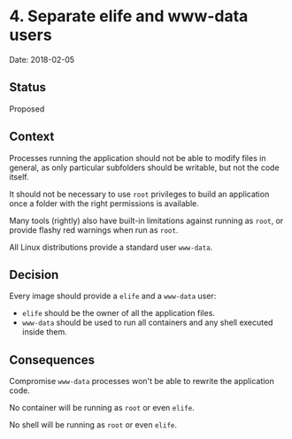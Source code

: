 # 4. Separate elife and www-data users

Date: 2018-02-05

## Status

Proposed

## Context

Processes running the application should not be able to modify files in general, as only particular subfolders should be writable, but not the code itself.

It should not be necessary to use `root` privileges to build an application once a folder with the right permissions is available.

Many tools (rightly) also have built-in limitations against running as `root`, or provide flashy red warnings when run as `root`.

All Linux distributions provide a standard user `www-data`.

## Decision

Every image should provide a `elife` and a `www-data` user:

- `elife` should be the owner of all the application files.
- `www-data` should be used to run all containers and any shell executed inside them.

## Consequences

Compromise `www-data` processes won't be able to rewrite the application code.

No container will be running as `root` or even `elife`.

No shell will be running as `root` or even `elife`.
